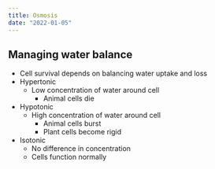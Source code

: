 ```yaml
---
title: Osmosis
date: "2022-01-05"
---
```


## Managing water balance

* Cell survival depends on balancing water uptake and loss
* Hypertonic
    * Low concentration of water around cell
        * Animal cells die
* Hypotonic
    * High concentration of water around cell
        * Animal cells burst
        * Plant cells become rigid
* Isotonic
    * No difference in concentration
    * Cells function normally


